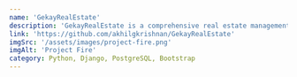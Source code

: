 ```yaml
---
name: 'GekayRealEstate'
description: 'GekayRealEstate is a comprehensive real estate management system that offers seamless booking capabilities for a wide range of villas and homes listed on the website. The user can effortlessly browse through the available properties and make bookings with ease, simplifying the process of securing their desired accommodation. The platform provides a user-friendly interface and intuitive features, enabling users to swiftly find and reserve their preferred villa or home from the extensive listing.'
link: 'https://github.com/akhilgkrishnan/GekayRealEstate'
imgSrc: '/assets/images/project-fire.png'
imgAlt: 'Project Fire'
category: Python, Django, PostgreSQL, Bootstrap
---
```

